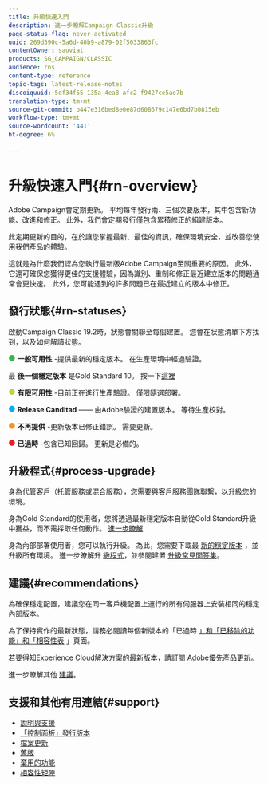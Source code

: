 ```yaml
---
title: 升級快速入門
description: 進一步瞭解Campaign Classic升級
page-status-flag: never-activated
uuid: 269d590c-5a6d-40b9-a879-02f5033863fc
contentOwner: sauviat
products: SG_CAMPAIGN/CLASSIC
audience: rns
content-type: reference
topic-tags: latest-release-notes
discoiquuid: 5df34f55-135a-4ea8-afc2-f9427ce5ae7b
translation-type: tm+mt
source-git-commit: b447e316bed8e0e87d608679c147e6bd7b0815eb
workflow-type: tm+mt
source-wordcount: '441'
ht-degree: 6%

---
```



# 升級快速入門{#rn-overview}

Adobe Campaign會定期更新。 平均每年發行兩、三個次要版本，其中包含新功能、改進和修正。 此外，我們會定期發行僅包含累積修正的組建版本。

此定期更新的目的，在於讓您掌握最新、最佳的資訊，確保環境安全，並改善您使用我們產品的體驗。

這就是為什麼我們認為您執行最新版Adobe Campaign至關重要的原因。 此外，它還可確保您獲得更佳的支援體驗，因為識別、重制和修正最近建立版本的問題通常會更快速。 此外，您可能遇到的許多問題已在最近建立的版本中修正。

## 發行狀態{#rn-statuses}

啟動Campaign Classic 19.2時，狀態會關聯至每個建置。 您會在狀態清單下方找到，以及如何解讀狀態。

![](assets/do-not-localize/green3.png) **一般可用性** -提供最新的穩定版本。 在生產環境中經過驗證。

最 **後一個穩定版本** 是Gold Standard 10。 按一下[這裡](../../rn/using/gold-standard.md#gs-10)

![](assets/do-not-localize/limited3.png) **有限可用性** -目前正在進行生產驗證。 僅限隨選部署。

![](assets/do-not-localize/blue3.png) **Release Canditad** —— 由Adobe驗證的建置版本。 等待生產校對。

![](assets/do-not-localize/orange3.png) **不再提供** -更新版本已修正錯誤。 需要更新。

![](assets/do-not-localize/red3.png) **已過時** -包含已知回歸。 更新是必備的。

## 升級程式{#process-upgrade}

身為代管客戶（托管服務或混合服務），您需要與客戶服務團隊聯繫，以升級您的環境。

身為Gold Standard的使用者，您將透過最新穩定版本自動從Gold Standard升級中獲益，而不需採取任何動作。 [進一步瞭解](https://helpx.adobe.com/campaign/kb/gold-standard.html#gs-10)

身為內部部署使用者，您可以執行升級。 為此，您需要下載最 [新的穩定版本](https://experience.adobe.com/#/downloads/content/software-distribution/en/campaign.html) ，並升級所有環境。 進一步瞭解升 [級程式](https://helpx.adobe.com/tw/campaign/kb/acc-build-upgrade.html)，並參閱建置 [升級常見問答集](https://helpx.adobe.com/tw/campaign/kb/build-upgrade-faq.html)。

## 建議{#recommendations}

為確保穩定配置，建議您在同一客戶機配置上運行的所有伺服器上安裝相同的穩定內部版本。

為了保持實作的最新狀態，請務必閱讀每個新版本的「已過時 [」和「已移除的功能](../../rn/using/deprecated-features.md)[」和「相容性表](../../rn/using/compatibility-matrix.md) 」頁面。

若要得知Experience Cloud解決方案的最新版本，請訂閱 [Adobe優先產品更新](https://www.adobe.com/subscription/priority-product-update.html)。

進一步瞭解其他 [建議](https://helpx.adobe.com/campaign/kb/acc-build-upgrade.html#Recommendations)。

## 支援和其他有用連結{#support}

* [說明與支援](https://helpx.adobe.com/campaign/kb/ac-support.html#acc-support)
* [「控制面板」發行版本](https://docs.adobe.com/content/help/zh-Hant/control-panel/using/release-notes.html)
* [檔案更新](../../rn/using/documentation-updates.md)
* [舊版](../../rn/using/release--20-1.md)
* [棄用的功能](../../rn/using/deprecated-features.md)
* [相容性矩陣](../../rn/using/compatibility-matrix.md)

